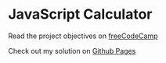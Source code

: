 # JavaScript Calculator

Read the project objectives on [freeCodeCamp](https://www.freecodecamp.org/learn/front-end-development-libraries/front-end-development-libraries-projects/build-a-javascript-calculator)

Check out my solution on [Github Pages](https://attilacs.github.io/javascript-calculator/)
